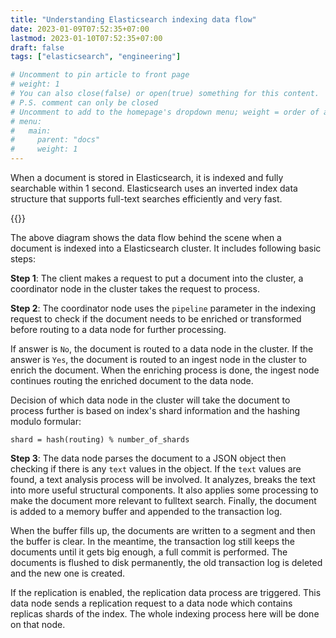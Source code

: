```yaml
---
title: "Understanding Elasticsearch indexing data flow"
date: 2023-01-09T07:52:35+07:00
lastmod: 2023-01-10T07:52:35+07:00
draft: false
tags: ["elasticsearch", "engineering"]

# Uncomment to pin article to front page
# weight: 1
# You can also close(false) or open(true) something for this content.
# P.S. comment can only be closed
# Uncomment to add to the homepage's dropdown menu; weight = order of article
# menu:
#   main:
#     parent: "docs"
#     weight: 1
---
```


When a document is stored in Elasticsearch, it is indexed and fully searchable within 1 second. Elasticsearch uses an inverted index 
data structure that supports full-text searches efficiently and very fast.

{{<imgcap title="Elasticsearch Indexing Data Flow" src="/images/posts/es_index_operations.png">}}

<!--more-->

The above diagram shows the data flow behind the scene when a document is indexed into a Elasticsearch cluster. It includes following basic steps:

**Step 1**: The client makes a request to put a document into the cluster, a coordinator node in the cluster takes the request to 
process.

**Step 2**: The coordinator node uses the `pipeline` parameter in the indexing request to check if the document needs to 
be enriched or transformed before routing to a data node for further processing.

If answer is `No`, the document is routed to a data node in the cluster. If the answer is `Yes`, the document is routed to an ingest node in the
cluster to enrich the document. When the enriching process is done, the ingest node continues routing the enriched document to the data node.

Decision of which data node in the cluster will take the document to process further is based on index's shard information and the hashing modulo formular:

`shard = hash(routing) % number_of_shards`

**Step 3**: The data node parses the document to a JSON object then checking if there is any `text` values in the object. 
If the `text` values are found, a text analysis process will be involved. It analyzes, breaks the text into more 
useful structural components. It also applies some processing to make the document more relevant to fulltext search. 
Finally, the document is added to a memory buffer and appended to the transaction log.

When the buffer fills up, the documents are written to a segment and then the buffer is clear. In the meantime, the
transaction log still keeps the documents until it gets big enough, a full commit is performed. The documents is flushed to disk permanently,
the old transaction log is deleted and the new one is created.

If the replication is enabled, the replication data process are triggered. This data node sends a replication request
to a data node which contains replicas shards of the index. The whole indexing process here will be done on that node.




